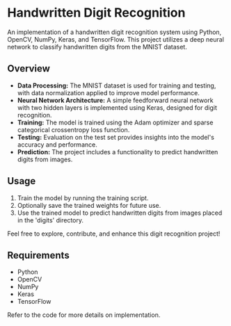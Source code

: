 # Handwritten Digit Recognition

An implementation of a handwritten digit recognition system using Python, OpenCV, NumPy, Keras, and TensorFlow. This project utilizes a deep neural network to classify handwritten digits from the MNIST dataset.

## Overview

- **Data Processing:** The MNIST dataset is used for training and testing, with data normalization applied to improve model performance.
- **Neural Network Architecture:** A simple feedforward neural network with two hidden layers is implemented using Keras, designed for digit recognition.
- **Training:** The model is trained using the Adam optimizer and sparse categorical crossentropy loss function.
- **Testing:** Evaluation on the test set provides insights into the model's accuracy and performance.
- **Prediction:** The project includes a functionality to predict handwritten digits from images.

## Usage

1. Train the model by running the training script.
2. Optionally save the trained weights for future use.
3. Use the trained model to predict handwritten digits from images placed in the 'digits' directory.

Feel free to explore, contribute, and enhance this digit recognition project!

## Requirements

- Python
- OpenCV
- NumPy
- Keras
- TensorFlow

Refer to the code for more details on implementation.

